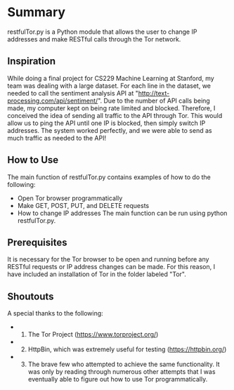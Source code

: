# Summary 
restfulTor.py is a Python module that allows the user to change IP addresses and make RESTful calls through the Tor network.

## Inspiration
While doing a final project for CS229 Machine Learning at Stanford, my team was dealing with a large dataset.  For each line in the dataset, we needed to call the sentiment analysis API at "http://text-processing.com/api/sentiment/".  Due to the number of API calls being made, my computer kept on being rate limited and blocked.  Therefore, I conceived the idea of sending all traffic to the API through Tor.  This would allow us to ping the API until one IP is blocked, then simply switch IP addresses.  The system worked perfectly, and we were able to send as much traffic as needed to the API!

## How to Use
The main function of restfulTor.py contains examples of how to do the following:
- Open Tor browser programmatically
- Make GET, POST, PUT, and DELETE requests
- How to change IP addresses
The main function can be run using python restfulTor.py.

## Prerequisites
It is necessary for the Tor browser to be open and running before any RESTful requests or IP address changes can be made.  For this reason, I have included an installation of Tor in the folder labeled "Tor".

## Shoutouts
A special thanks to the following:
- 1) The Tor Project (https://www.torproject.org/)
- 2) HttpBin, which was extremely useful for testing (https://httpbin.org/)
- 3) The brave few who attempted to achieve the same functionality.  It was only by reading through numerous other attempts that I was eventually able to figure out how to use Tor programmatically.
